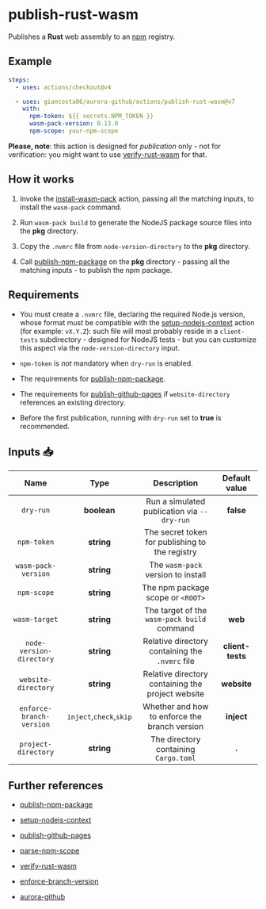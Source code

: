 # publish-rust-wasm

Publishes a **Rust** web assembly to an [npm](https://www.npmjs.com/) registry.

## Example

```yaml
steps:
  - uses: actions/checkout@v4

  - uses: giancosta86/aurora-github/actions/publish-rust-wasm@v7
    with:
      npm-token: ${{ secrets.NPM_TOKEN }}
      wasm-pack-version: 0.13.0
      npm-scope: your-npm-scope
```

**Please, note**: this action is designed for _publication_ only - not for verification: you might want to use [verify-rust-wasm](../verify-rust-wasm/README.md) for that.

## How it works

1. Invoke the [install-wasm-pack](../install-wasm-pack/README.md) action, passing all the matching inputs, to install the `wasm-pack` command.

1. Run `wasm-pack build` to generate the NodeJS package source files into the **pkg** directory.

1. Copy the `.nvmrc` file from `node-version-directory` to the **pkg** directory.

1. Call [publish-npm-package](../publish-npm-package/README.md) on the **pkg** directory - passing all the matching inputs - to publish the npm package.

## Requirements

- You must create a `.nvmrc` file, declaring the required Node.js version, whose format must be compatible with the [setup-nodejs-context](../setup-nodejs-context/README.md) action (for example: `vX.Y.Z`): such file will most probably reside in a `client-tests` subdirectory - designed for NodeJS tests - but you can customize this aspect via the `node-version-directory` input.

- `npm-token` is _not_ mandatory when `dry-run` is enabled.

- The requirements for [publish-npm-package](../publish-npm-package/README.md).

- The requirements for [publish-github-pages](../publish-github-pages/README.md) if `website-directory` references an existing directory.

- Before the first publication, running with `dry-run` set to **true** is recommended.

## Inputs 📥

|           Name           |          Type           |                    Description                    |  Default value   |
| :----------------------: | :---------------------: | :-----------------------------------------------: | :--------------: |
|        `dry-run`         |       **boolean**       |    Run a simulated publication via `--dry-run`    |    **false**     |
|       `npm-token`        |       **string**        |  The secret token for publishing to the registry  |                  |
|   `wasm-pack-version`    |       **string**        |        The `wasm-pack` version to install         |                  |
|       `npm-scope`        |       **string**        |         The npm package scope or `<ROOT>`         |                  |
|      `wasm-target`       |       **string**        |    The target of the `wasm-pack build` command    |     **web**      |
| `node-version-directory` |       **string**        |  Relative directory containing the `.nvmrc` file  | **client-tests** |
|   `website-directory`    |       **string**        | Relative directory containing the project website |   **website**    |
| `enforce-branch-version` | `inject`,`check`,`skip` |   Whether and how to enforce the branch version   |    **inject**    |
|   `project-directory`    |       **string**        |       The directory containing `Cargo.toml`       |      **.**       |

## Further references

- [publish-npm-package](../publish-npm-package/README.md)

- [setup-nodejs-context](../setup-nodejs-context/README.md)

- [publish-github-pages](../publish-github-pages/README.md)

- [parse-npm-scope](../parse-npm-scope/README.md)

- [verify-rust-wasm](../verify-rust-wasm/README.md)

- [enforce-branch-version](../enforce-branch-version/README.md)

- [aurora-github](../../README.md)
